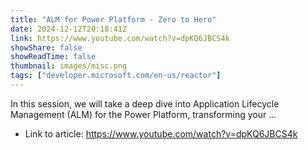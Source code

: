 ```yaml
---
title: "ALM for Power Platform - Zero to Hero"
date: 2024-12-12T20:18:41Z
link: https://www.youtube.com/watch?v=dpKQ6JBCS4k
showShare: false
showReadTime: false
thumbnail: images/misc.png
tags: ["developer.microsoft.com/en-us/reactor"]
---
```

In this session, we will take a deep dive into Application Lifecycle Management (ALM) for the Power Platform, transforming your ...

- Link to article: https://www.youtube.com/watch?v=dpKQ6JBCS4k